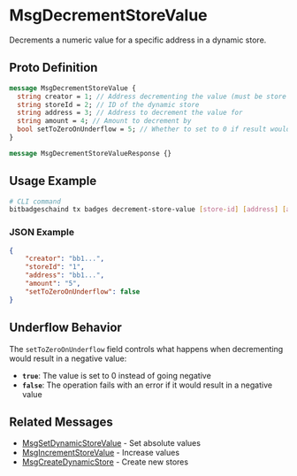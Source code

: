 # MsgDecrementStoreValue

Decrements a numeric value for a specific address in a dynamic store.

## Proto Definition

```protobuf
message MsgDecrementStoreValue {
  string creator = 1; // Address decrementing the value (must be store creator)
  string storeId = 2; // ID of the dynamic store
  string address = 3; // Address to decrement the value for
  string amount = 4; // Amount to decrement by
  bool setToZeroOnUnderflow = 5; // Whether to set to 0 if result would be negative
}

message MsgDecrementStoreValueResponse {}
```

## Usage Example

```bash
# CLI command
bitbadgeschaind tx badges decrement-store-value [store-id] [address] [amount] [set-to-zero-on-underflow] --from creator-key
```

### JSON Example

```json
{
    "creator": "bb1...",
    "storeId": "1",
    "address": "bb1...",
    "amount": "5",
    "setToZeroOnUnderflow": false
}
```

## Underflow Behavior

The `setToZeroOnUnderflow` field controls what happens when decrementing would result in a negative value:

-   **`true`**: The value is set to 0 instead of going negative
-   **`false`**: The operation fails with an error if it would result in a negative value

## Related Messages

-   [MsgSetDynamicStoreValue](./msg-set-dynamic-store-value.md) - Set absolute values
-   [MsgIncrementStoreValue](./msg-increment-store-value.md) - Increase values
-   [MsgCreateDynamicStore](./msg-create-dynamic-store.md) - Create new stores

